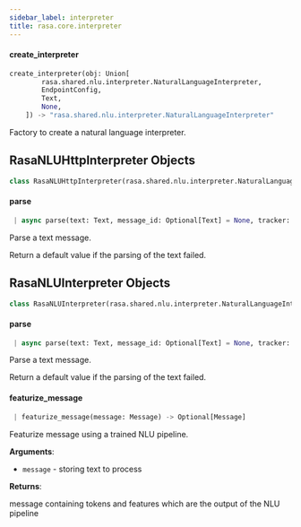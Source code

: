 ```yaml
---
sidebar_label: interpreter
title: rasa.core.interpreter
---
```


#### create\_interpreter

```python
create_interpreter(obj: Union[
        rasa.shared.nlu.interpreter.NaturalLanguageInterpreter,
        EndpointConfig,
        Text,
        None,
    ]) -> "rasa.shared.nlu.interpreter.NaturalLanguageInterpreter"
```

Factory to create a natural language interpreter.

## RasaNLUHttpInterpreter Objects

```python
class RasaNLUHttpInterpreter(rasa.shared.nlu.interpreter.NaturalLanguageInterpreter)
```

#### parse

```python
 | async parse(text: Text, message_id: Optional[Text] = None, tracker: Optional[DialogueStateTracker] = None, metadata: Optional[Dict] = None) -> Dict[Text, Any]
```

Parse a text message.

Return a default value if the parsing of the text failed.

## RasaNLUInterpreter Objects

```python
class RasaNLUInterpreter(rasa.shared.nlu.interpreter.NaturalLanguageInterpreter)
```

#### parse

```python
 | async parse(text: Text, message_id: Optional[Text] = None, tracker: Optional[DialogueStateTracker] = None, metadata: Optional[Dict] = None) -> Dict[Text, Any]
```

Parse a text message.

Return a default value if the parsing of the text failed.

#### featurize\_message

```python
 | featurize_message(message: Message) -> Optional[Message]
```

Featurize message using a trained NLU pipeline.

**Arguments**:

- `message` - storing text to process

**Returns**:

  message containing tokens and features which are the output of the NLU
  pipeline

